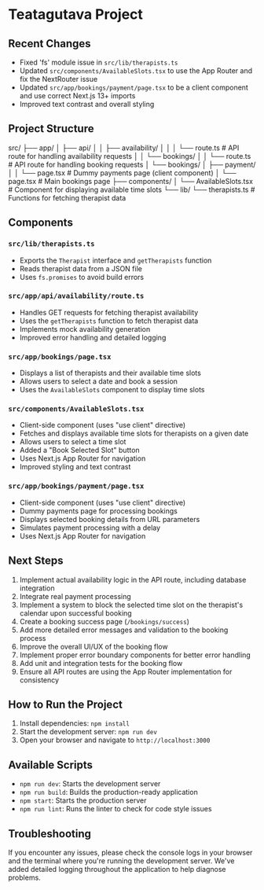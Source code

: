 ﻿# Teatagutava Project

## Recent Changes
- Fixed 'fs' module issue in `src/lib/therapists.ts`
- Updated `src/components/AvailableSlots.tsx` to use the App Router and fix the NextRouter issue
- Updated `src/app/bookings/payment/page.tsx` to be a client component and use correct Next.js 13+ imports
- Improved text contrast and overall styling

## Project Structure
src/
├── app/
│ ├── api/
│ │ ├── availability/
│ │ │ └── route.ts # API route for handling availability requests
│ │ └── bookings/
│ │ └── route.ts # API route for handling booking requests
│ └── bookings/
│ ├── payment/
│ │ └── page.tsx # Dummy payments page (client component)
│ └── page.tsx # Main bookings page
├── components/
│ └── AvailableSlots.tsx # Component for displaying available time slots
└── lib/
└── therapists.ts # Functions for fetching therapist data

## Components

### `src/lib/therapists.ts`
- Exports the `Therapist` interface and `getTherapists` function
- Reads therapist data from a JSON file
- Uses `fs.promises` to avoid build errors

### `src/app/api/availability/route.ts`
- Handles GET requests for fetching therapist availability
- Uses the `getTherapists` function to fetch therapist data
- Implements mock availability generation
- Improved error handling and detailed logging

### `src/app/bookings/page.tsx`
- Displays a list of therapists and their available time slots
- Allows users to select a date and book a session
- Uses the `AvailableSlots` component to display time slots

### `src/components/AvailableSlots.tsx`
- Client-side component (uses "use client" directive)
- Fetches and displays available time slots for therapists on a given date
- Allows users to select a time slot
- Added a "Book Selected Slot" button
- Uses Next.js App Router for navigation
- Improved styling and text contrast

### `src/app/bookings/payment/page.tsx`
- Client-side component (uses "use client" directive)
- Dummy payments page for processing bookings
- Displays selected booking details from URL parameters
- Simulates payment processing with a delay
- Uses Next.js App Router for navigation

## Next Steps
1. Implement actual availability logic in the API route, including database integration
2. Integrate real payment processing
3. Implement a system to block the selected time slot on the therapist's calendar upon successful booking
4. Create a booking success page (`/bookings/success`)
5. Add more detailed error messages and validation to the booking process
6. Improve the overall UI/UX of the booking flow
7. Implement proper error boundary components for better error handling
8. Add unit and integration tests for the booking flow
9. Ensure all API routes are using the App Router implementation for consistency

## How to Run the Project
1. Install dependencies: `npm install`
2. Start the development server: `npm run dev`
3. Open your browser and navigate to `http://localhost:3000`

## Available Scripts
- `npm run dev`: Starts the development server
- `npm run build`: Builds the production-ready application
- `npm start`: Starts the production server
- `npm run lint`: Runs the linter to check for code style issues

## Troubleshooting
If you encounter any issues, please check the console logs in your browser and the terminal where you're running the development server. We've added detailed logging throughout the application to help diagnose problems.
